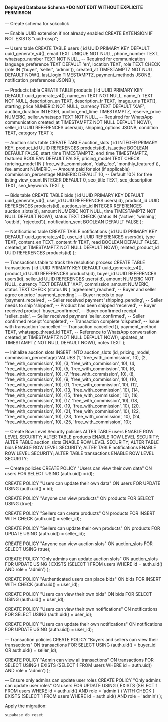 #### Deployed Database Schema ***DO NOT EDIT WITHOUT EXPLICITE PERMISSON**
-- Create schema for sokoclick

-- Enable UUID extension if not already enabled
CREATE EXTENSION IF NOT EXISTS "uuid-ossp";

-- Users table
CREATE TABLE users (
  id UUID PRIMARY KEY DEFAULT uuid_generate_v4(),
  email TEXT UNIQUE NOT NULL,
  phone_number TEXT,
  whatsapp_number TEXT NOT NULL, -- Required for communication
  language_preference TEXT DEFAULT 'en',
  location TEXT,
  role TEXT CHECK (role IN ('buyer', 'seller', 'admin')),
  created_at TIMESTAMPTZ NOT NULL DEFAULT NOW(),
  last_login TIMESTAMPTZ,
  payment_methods JSONB,
  notification_preferences JSONB
);

-- Products table
CREATE TABLE products (
  id UUID PRIMARY KEY DEFAULT uuid_generate_v4(),
  name_en TEXT NOT NULL,
  name_fr TEXT NOT NULL,
  description_en TEXT,
  description_fr TEXT,
  image_urls TEXT[],
  starting_price NUMERIC NOT NULL,
  currency TEXT DEFAULT 'XAF',
  auction_duration INTEGER,
  auction_end_time TIMESTAMPTZ,
  reserve_price NUMERIC,
  seller_whatsapp TEXT NOT NULL, -- Required for WhatsApp communication
  created_at TIMESTAMPTZ NOT NULL DEFAULT NOW(),
  seller_id UUID REFERENCES users(id),
  shipping_options JSONB,
  condition TEXT,
  category TEXT
);

-- Auction slots table
CREATE TABLE auction_slots (
  id INTEGER PRIMARY KEY,
  product_id UUID REFERENCES products(id),
  is_active BOOLEAN DEFAULT FALSE,
  start_time TIMESTAMPTZ,
  end_time TIMESTAMPTZ,
  featured BOOLEAN DEFAULT FALSE,
  pricing_model TEXT CHECK (pricing_model IN ('free_with_commission', 'daily_fee', 'monthly_featured')),
  fee_amount NUMERIC, -- Amount paid for slot (if applicable)
  commission_percentage NUMERIC DEFAULT 10, -- Default 10% for free listing
  view_count INTEGER DEFAULT 0,
  seo_title TEXT,
  seo_description TEXT,
  seo_keywords TEXT
);

-- Bids table
CREATE TABLE bids (
  id UUID PRIMARY KEY DEFAULT uuid_generate_v4(),
  user_id UUID REFERENCES users(id),
  product_id UUID REFERENCES products(id),
  auction_slot_id INTEGER REFERENCES auction_slots(id),
  amount NUMERIC NOT NULL,
  time TIMESTAMPTZ NOT NULL DEFAULT NOW(),
  status TEXT CHECK (status IN ('active', 'winning', 'outbid', 'rejected')),
  notification_sent BOOLEAN DEFAULT FALSE
);

-- Notifications table
CREATE TABLE notifications (
  id UUID PRIMARY KEY DEFAULT uuid_generate_v4(),
  user_id UUID REFERENCES users(id),
  type TEXT,
  content_en TEXT,
  content_fr TEXT,
  read BOOLEAN DEFAULT FALSE,
  created_at TIMESTAMPTZ NOT NULL DEFAULT NOW(),
  related_product_id UUID REFERENCES products(id)
);

-- Transactions table to track the resolution process
CREATE TABLE transactions (
  id UUID PRIMARY KEY DEFAULT uuid_generate_v4(),
  product_id UUID REFERENCES products(id),
  buyer_id UUID REFERENCES users(id),
  seller_id UUID REFERENCES users(id),
  amount NUMERIC NOT NULL,
  currency TEXT DEFAULT 'XAF',
  commission_amount NUMERIC,
  status TEXT CHECK (status IN (
    'agreement_reached',  -- Buyer and seller agree on price
    'payment_pending',    -- Buyer needs to pay
    'payment_received',   -- Seller received payment
    'shipping_pending',   -- Seller needs to ship
    'shipped',            -- Product has been shipped
    'received',           -- Buyer received product
    'buyer_confirmed',    -- Buyer confirmed receipt
    'seller_paid',        -- Seller received payment
    'seller_confirmed',   -- Seller confirmed receipt
    'completed',          -- Transaction complete
    'disputed',           -- Issue with transaction
    'cancelled'           -- Transaction cancelled
  )),
  payment_method TEXT,
  whatsapp_thread_id TEXT, -- Reference to WhatsApp conversation
  created_at TIMESTAMPTZ NOT NULL DEFAULT NOW(),
  updated_at TIMESTAMPTZ NOT NULL DEFAULT NOW(),
  notes TEXT
);

-- Initialize auction slots
INSERT INTO auction_slots (id, pricing_model, commission_percentage) VALUES 
  (1, 'free_with_commission', 10), (2, 'free_with_commission', 10), (3, 'free_with_commission', 10),
  (4, 'free_with_commission', 10), (5, 'free_with_commission', 10), (6, 'free_with_commission', 10),
  (7, 'free_with_commission', 10), (8, 'free_with_commission', 10), (9, 'free_with_commission', 10),
  (10, 'free_with_commission', 10), (11, 'free_with_commission', 10), (12, 'free_with_commission', 10),
  (13, 'free_with_commission', 10), (14, 'free_with_commission', 10), (15, 'free_with_commission', 10),
  (16, 'free_with_commission', 10), (17, 'free_with_commission', 10), (18, 'free_with_commission', 10),
  (19, 'free_with_commission', 10), (20, 'free_with_commission', 10), (21, 'free_with_commission', 10),
  (22, 'free_with_commission', 10), (23, 'free_with_commission', 10), (24, 'free_with_commission', 10),
  (25, 'free_with_commission', 10);

-- Create Row Level Security policies
ALTER TABLE users ENABLE ROW LEVEL SECURITY;
ALTER TABLE products ENABLE ROW LEVEL SECURITY;
ALTER TABLE auction_slots ENABLE ROW LEVEL SECURITY;
ALTER TABLE bids ENABLE ROW LEVEL SECURITY;
ALTER TABLE notifications ENABLE ROW LEVEL SECURITY;
ALTER TABLE transactions ENABLE ROW LEVEL SECURITY;

-- Create policies
CREATE POLICY "Users can view their own data" ON users
  FOR SELECT USING (auth.uid() = id);
  
CREATE POLICY "Users can update their own data" ON users
  FOR UPDATE USING (auth.uid() = id);

CREATE POLICY "Anyone can view products" ON products
  FOR SELECT USING (true);
  
CREATE POLICY "Sellers can create products" ON products
  FOR INSERT WITH CHECK (auth.uid() = seller_id);
  
CREATE POLICY "Sellers can update their own products" ON products
  FOR UPDATE USING (auth.uid() = seller_id);

CREATE POLICY "Anyone can view auction slots" ON auction_slots
  FOR SELECT USING (true);
  
CREATE POLICY "Only admins can update auction slots" ON auction_slots
  FOR UPDATE USING (
    EXISTS (SELECT 1 FROM users WHERE id = auth.uid() AND role = 'admin')
  );

CREATE POLICY "Authenticated users can place bids" ON bids
  FOR INSERT WITH CHECK (auth.uid() = user_id);
  
CREATE POLICY "Users can view their own bids" ON bids
  FOR SELECT USING (auth.uid() = user_id);

CREATE POLICY "Users can view their own notifications" ON notifications
  FOR SELECT USING (auth.uid() = user_id);
  
CREATE POLICY "Users can update their own notifications" ON notifications
  FOR UPDATE USING (auth.uid() = user_id);

-- Transaction policies
CREATE POLICY "Buyers and sellers can view their transactions" ON transactions
  FOR SELECT USING (auth.uid() = buyer_id OR auth.uid() = seller_id);

CREATE POLICY "Admin can view all transactions" ON transactions
  FOR SELECT USING (
    EXISTS (SELECT 1 FROM users WHERE id = auth.uid() AND role = 'admin')
  );

-- Ensure only admins can update user roles
CREATE POLICY "Only admins can update user roles" ON users
  FOR UPDATE USING (
    EXISTS (SELECT 1 FROM users WHERE id = auth.uid() AND role = 'admin')
  )
  WITH CHECK (
    EXISTS (SELECT 1 FROM users WHERE id = auth.uid() AND role = 'admin')
  );

Apply the migration:
```bash
supabase db reset
```